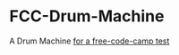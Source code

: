 # FCC-Drum-Machine
A Drum Machine
[for a free-code-camp test](https://www.freecodecamp.org/learn/front-end-development-libraries/front-end-development-libraries-projects/build-a-drum-machine)
